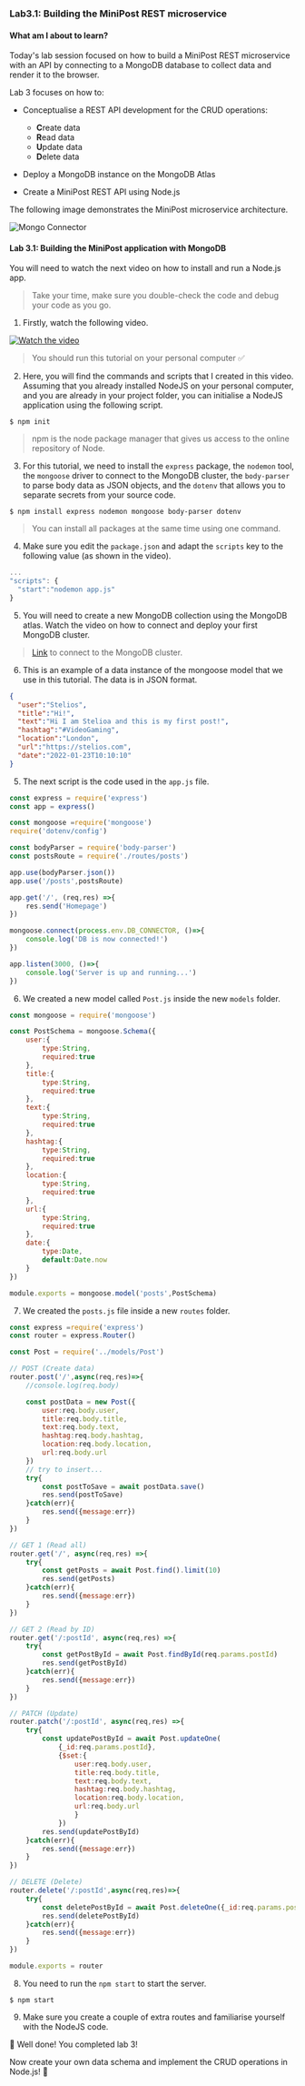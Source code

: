 ### Lab3.1: Building the MiniPost REST microservice

#### What am I about to learn?

Today's lab session focused on how to build a MiniPost REST microservice with an API by connecting to a MongoDB database to collect data and render it to the browser.

Lab 3 focuses on how to:

* Conceptualise a REST API development for the CRUD operations:
  * **C**reate data
  * **R**ead data
  * **U**pdate data
  * **D**elete data

* Deploy a MongoDB instance on the MongoDB Atlas
* Create a MiniPost REST API using Node.js

The following image demonstrates the MiniPost microservice architecture.

![Mongo Connector](images/MiniPost.png)

#### Lab 3.1: Building the MiniPost application with MongoDB

You will need to watch the next video on how to install and run a Node.js app.

> Take your time, make sure you double-check the code and debug your code as you go.

1. Firstly, watch the following video.

[![Watch the video](https://i.ytimg.com/vi/CQAyWd-NlzA/hqdefault.jpg)](https://youtu.be/CQAyWd-NlzA)

> You should run this tutorial on your personal computer :white_check_mark:

2. Here, you will find the commands and scripts that I created in this video. Assuming that you already installed NodeJS on your personal computer, and you are already in your project folder, you can initialise a NodeJS application using the following script.

```shell
$ npm init
```

> npm is the node package manager that gives us access to the online repository of Node. 

3. For this tutorial, we need to install the `express` package, the `nodemon` tool,  the `mongoose` driver to connect to the MongoDB cluster, the `body-parser` to parse body data as JSON objects, and the `dotenv` that allows you to separate secrets from your source code.

```shell
$ npm install express nodemon mongoose body-parser dotenv 
```

> You can install all packages at the same time using one command.

4. Make sure you edit the `package.json` and adapt the `scripts` key to the following value (as shown in the video).

```javascript
...
"scripts": {
  "start":"nodemon app.js"
}
```

5. You will need to create a new MongoDB collection using the MongoDB atlas. Watch the video on how to connect and deploy your first MongoDB cluster.

> [Link](https://www.mongodb.com/cloud/atlas/lp/try2?utm_source=google&utm_campaign=gs_emea_united_kingdom_search_core_brand_atlas_desktop&utm_term=mongodb%20atlas%20login&utm_medium=cpc_paid_search&utm_ad=e&utm_ad_campaign_id=12212624581&adgroup=115749705303&gclid=CjwKCAiA55mPBhBOEiwANmzoQrRYt9_LM38WefyAApthSkD3j0I_soqf9RiNSKQnr2YL9oaLhXJEEhoChb4QAvD_BwE) to connect to the MongoDB cluster.

6. This is an example of a data instance of the mongoose model that we use in this tutorial. The data is in JSON format.

```json
{
  "user":"Stelios",
  "title":"Hi!",
  "text":"Hi I am Stelioa and this is my first post!",
  "hashtag":"#VideoGaming",
  "location":"London",
  "url":"https://stelios.com",
  "date":"2022-01-23T10:10:10"
}
```

5. The next script is the code used in the `app.js` file.

```javascript
const express = require('express')
const app = express()

const mongoose =require('mongoose')
require('dotenv/config')

const bodyParser = require('body-parser')
const postsRoute = require('./routes/posts')

app.use(bodyParser.json())
app.use('/posts',postsRoute)

app.get('/', (req,res) =>{
    res.send('Homepage')
})

mongoose.connect(process.env.DB_CONNECTOR, ()=>{
    console.log('DB is now connected!')
})

app.listen(3000, ()=>{
    console.log('Server is up and running...')
})
```

6. We created a new model called `Post.js` inside the new `models` folder.

```javascript
const mongoose = require('mongoose')

const PostSchema = mongoose.Schema({
    user:{
        type:String,
        required:true
    },
    title:{
        type:String,
        required:true
    },
    text:{
        type:String,
        required:true
    },
    hashtag:{
        type:String,
        required:true
    },
    location:{
        type:String,
        required:true
    },
    url:{
        type:String,
        required:true
    },
    date:{
        type:Date,
        default:Date.now
    }
})

module.exports = mongoose.model('posts',PostSchema)
```

7. We created the `posts.js` file inside a new `routes` folder.

```javascript
const express =require('express')
const router = express.Router()

const Post = require('../models/Post')

// POST (Create data)
router.post('/',async(req,res)=>{
    //console.log(req.body)

    const postData = new Post({
        user:req.body.user,
        title:req.body.title,
        text:req.body.text,
        hashtag:req.body.hashtag,
        location:req.body.location,
        url:req.body.url
    })
    // try to insert...
    try{
        const postToSave = await postData.save()
        res.send(postToSave)
    }catch(err){
        res.send({message:err})
    }
})

// GET 1 (Read all)
router.get('/', async(req,res) =>{
    try{
        const getPosts = await Post.find().limit(10)
        res.send(getPosts)
    }catch(err){
        res.send({message:err})
    }
})

// GET 2 (Read by ID)
router.get('/:postId', async(req,res) =>{
    try{
        const getPostById = await Post.findById(req.params.postId)
        res.send(getPostById)
    }catch(err){
        res.send({message:err})
    }
})

// PATCH (Update)
router.patch('/:postId', async(req,res) =>{
    try{
        const updatePostById = await Post.updateOne(
            {_id:req.params.postId},
            {$set:{
                user:req.body.user,
                title:req.body.title,
                text:req.body.text,
                hashtag:req.body.hashtag,
                location:req.body.location,
                url:req.body.url
                }
            })
        res.send(updatePostById)
    }catch(err){
        res.send({message:err})
    }
})

// DELETE (Delete)
router.delete('/:postId',async(req,res)=>{
    try{
        const deletePostById = await Post.deleteOne({_id:req.params.postId})
        res.send(deletePostById)
    }catch(err){
        res.send({message:err})
    }
})

module.exports = router
```

8. You need to run the `npm start` to start the server.

```shell
$ npm start
```

9. Make sure you create a couple of extra routes and familiarise yourself with the NodeJS code.

:checkered_flag: Well done! You completed lab 3! 

Now create your own data schema and implement the CRUD operations in Node.js! :clap: